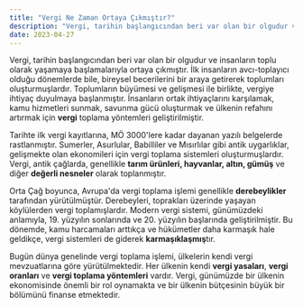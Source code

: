 ```yaml
---
title: "Vergi Ne Zaman Ortaya Çıkmıştır?"
description: "Vergi, tarihin başlangıcından beri var olan bir olgudur ve insanların toplu olarak yaşamaya başlamalarıyla ortaya çıkmıştır."
date: 2023-04-27
---
```


Vergi, tarihin başlangıcından beri var olan bir olgudur ve insanların toplu olarak yaşamaya başlamalarıyla ortaya
çıkmıştır. İlk insanların avcı-toplayıcı olduğu dönemlerde bile, bireysel becerilerini bir araya getirerek toplumları
oluşturmuşlardır. Toplumların büyümesi ve gelişmesi ile birlikte, vergiye ihtiyaç duyulmaya başlanmıştır. İnsanların
ortak ihtiyaçlarını karşılamak, kamu hizmetleri sunmak, savunma gücü oluşturmak ve ülkenin refahını artırmak için
**vergi** toplama yöntemleri geliştirilmiştir.

Tarihte ilk vergi kayıtlarına, MÖ 3000'lere kadar dayanan yazılı belgelerde rastlanmıştır. Sumerler, Asurlular,
Babilliler ve Mısırlılar gibi antik uygarlıklar, gelişmekte olan ekonomileri için vergi toplama sistemleri
oluşturmuşlardır. Vergi, antik çağlarda, genellikle **tarım ürünleri, hayvanlar, altın, gümüş** ve diğer **değerli
nesneler** olarak toplanmıştır.

Orta Çağ boyunca, Avrupa'da vergi toplama işlemi genellikle **derebeylikler** tarafından yürütülmüştür. Derebeyleri,
toprakları üzerinde yaşayan köylülerden vergi toplamışlardır. Modern vergi sistemi, günümüzdeki anlamıyla, 19. yüzyılın
sonlarında ve 20. yüzyılın başlarında geliştirilmiştir. Bu dönemde, kamu harcamaları arttıkça ve hükümetler daha
karmaşık hale geldikçe, vergi sistemleri de giderek **karmaşıklaşmış**tır.

Bugün dünya genelinde vergi toplama işlemi, ülkelerin kendi vergi mevzuatlarına göre yürütülmektedir. Her ülkenin kendi
**vergi yasaları**, **vergi oranları** ve **vergi toplama yöntemleri** vardır. Vergi, günümüzde bir ülkenin ekonomisinde
önemli bir rol oynamakta ve bir ülkenin bütçesinin büyük bir bölümünü finanse etmektedir.
